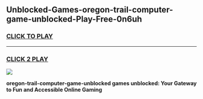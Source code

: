 
## Unblocked-Games-oregon-trail-computer-game-unblocked-Play-Free-0n6uh
<h3>
<a href="https://premium76.site?title=oregon-trail-computer-game-unblocked&ref=19M">CLICK TO PLAY</a></h3>
<hr>

<h3>
<a href="https://premium76.site?title=oregon-trail-computer-game-unblocked&ref=19M">CLICK 2 PLAY</a>
  
</h3>

<a href="https://premium76.site?title=oregon-trail-computer-game-unblocked&ref=19M"><img src="https://clearcache.store/games.png"></a>


**oregon-trail-computer-game-unblocked games unblocked: Your Gateway to Fun and Accessible Online Gaming**
